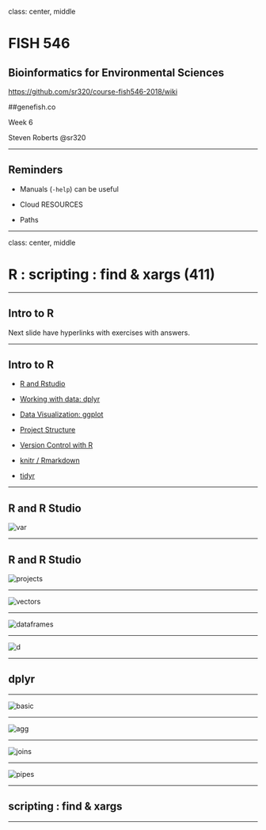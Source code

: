 class: center, middle

# FISH 546
## Bioinformatics for Environmental Sciences

https://github.com/sr320/course-fish546-2018/wiki

##genefish.co

Week 6


Steven Roberts
@sr320

---

## Reminders

- Manuals (`-help`) can be useful

- Cloud RESOURCES

- Paths

---

class: center, middle


# R : scripting : find & xargs (411)

---


## Intro to R

Next slide have hyperlinks with exercises with answers.



---


## Intro to R

- [R and Rstudio](https://sr320.github.io/course-fish497-2018/assignments/r-intro/)


- [Working with data: dplyr](https://sr320.github.io/course-fish497-2018/assignments/r-data/)


- [Data Visualization: ggplot](https://sr320.github.io/course-fish497-2018/assignments/r-datavis/)


- [Project Structure](https://sr320.github.io/course-fish497-2018/materials/project-structure/)


- [Version Control with R](https://sr320.github.io/course-fish497-2018/materials/version-control-R)


- [knitr / Rmarkdown](https://sr320.github.io/course-fish497-2018/assignments/knitr/)


- [tidyr](https://r4ds.had.co.nz/tidy-data.html)

---


## R and R Studio

![var](http://gannet.fish.washington.edu/seashell/snaps/Introduction_to_R__Data_Science_for_SAFS_2018-11-06_10-22-44.png)

---


## R and R Studio

![projects](http://gannet.fish.washington.edu/seashell/snaps/Screen_Capture_on_2018-11-06_at_10-26-25.gif)


---


![vectors](http://gannet.fish.washington.edu/seashell/snaps/Data_Structures__Data_Science_for_SAFS_2018-11-06_10-28-42.png)

---

![dataframes](http://gannet.fish.washington.edu/seashell/snaps/Data_Structures__Data_Science_for_SAFS_2018-11-06_10-29-41.png)

---


![d](http://gannet.fish.washington.edu/seashell/snaps/Data_Structures__Data_Science_for_SAFS_2018-11-06_10-30-30.png)


---

## dplyr

---

![basic](http://gannet.fish.washington.edu/seashell/snaps/Working_with_Tabular_Data__Data_Science_for_SAFS_2018-11-06_11-40-09.png)


---

![agg](http://gannet.fish.washington.edu/seashell/snaps/Working_with_Tabular_Data__Data_Science_for_SAFS_2018-11-06_11-41-02.png)

---

![joins](http://gannet.fish.washington.edu/seashell/snaps/Working_with_Tabular_Data__Data_Science_for_SAFS_2018-11-06_11-41-43.png)

---


![pipes](http://gannet.fish.washington.edu/seashell/snaps/Working_with_Tabular_Data__Data_Science_for_SAFS_2018-11-06_11-43-21.png)

---

## scripting : find & xargs


---
